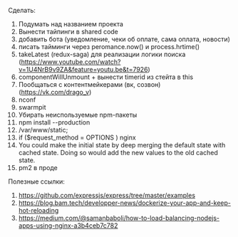 Сделать:
1) Подумать над названием проекта
2) Вынести тайпинги в shared code
3) добавить бота (уведомление, чеки об оплате, сама оплата, новости)
4) писать тайминги через peromance.now() и process.hrtime()
5) takeLatest (redux-saga) для реализации логики поиска (https://www.youtube.com/watch?v=1U4NrB9v9ZA&feature=youtu.be&t=7926)
6) componentWillUnmount + вынести timerid из стейта в this
7) Пообщаться с контентмейкерами (вк, созвон) (https://vk.com/drago_v)
8) nconf
9) swarmpit
10) Убирать неиспользуемые npm-пакеты
11) npm install --production
12) /var/www/static;
13) if ($request_method = OPTIONS ) nginx
14) You could make the initial state by deep merging the default state with cached state. Doing so would add the new values to the old cached state. 
16) pm2 в проде

Полезные ссылки:
1) https://github.com/expressjs/express/tree/master/examples
2) https://blog.bam.tech/developper-news/dockerize-your-app-and-keep-hot-reloading
3) https://medium.com/@samanbaboli/how-to-load-balancing-nodejs-apps-using-nginx-a3b4ceb7c782
